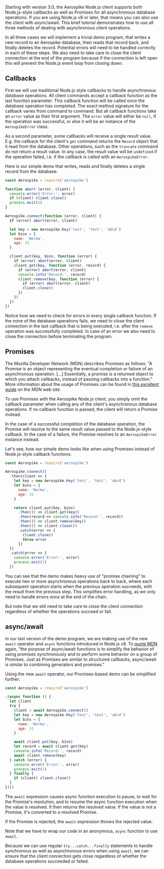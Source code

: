 Starting with version 3.0, the Aerospike Node.js client supports both
Node.js-style callbacks as well as Promises for all asynchronous database
operations. If you are using Node.js v8 or later, that means you can also use
the client with async/await. This brief tutorial demonstrates how to use all
three methods of dealing with asynchronous client operations.

In all three cases we will implement a trivial demo program, that writes a new
record to an Aerospike database, then reads that record back, and finally
deletes the record. Potential errors will need to be handled correctly in each
of these steps. We also need to take care to close the client connection at the
end of the program because if the connection is left open this will prevent the
Node.js event loop from closing down.

## Callbacks

First we will use traditional Node.js style callbacks to handle asynchronous
database operations. All client commands accept a callback function as the last
function parameter. This callback function will be called once the database
operation has completed. The exact method signature for the callback varies
from command to command. But all callback functions take an `error` value as
their first argument. The `error` value will either be `null`, if the operation
was successful, or else it will be an instance of the `AerospikeError` class.

As a second parameter, some callbacks will receive a single result value. E.g.
the callback for the client's `get` command returns the `Record` object that it
read from the database. Other operations, such as the `truncate` command do not
return a result value. In any case, the result value will be `undefined` if the
operation failed, i.e. if the callback is called with an `AerospikeError`.

Here is our simple demo that writes, reads and finally deletes a single record
from the database:

```javascript
const Aerospike = require('aerospike')

function abort (error, client) {
  console.error('Error:', error)
  if (client) client.close()
  process.exit(1)
}

Aerospike.connect(function (error, client) {
  if (error) abort(error, client)

  let key = new Aerospike.Key('test', 'test', 'abcd')
  let bins = {
    name: 'Norma',
    age: 31
  }

  client.put(key, bins, function (error) {
    if (error) abort(error, client)
    client.get(key, function (error, record) {
      if (error) abort(error, client)
      console.info('Record:', record)
      client.remove(key, function (error) {
        if (error) abort(error, client)
        client.close()
      })
    })
  })
})
```

Notice how we need to check for errors in every single callback function. If
the none of the database operations fails, we need to close the client
connection in the last callback that is being executed, i.e. after the `remove`
operation was successfully completed. In case of an error we also need to close
the connection before terminating the program.

## Promises

The Mozilla Developer Network (MDN) describes Promises as follows: "A Promise
is an object representing the eventual completion or failure of an asynchronous
operation. [...] Essentially, a promise is a returned object to which you
attach callbacks, instead of passing callbacks into a function." More
information about the usage of Promises can be found in [this excellent
guide](https://developer.mozilla.org/en-US/docs/Web/JavaScript/Guide/Using_promises)
on the MDN web site.

To use Promises with the Aerospike Node.js client, you simply omit the callback
parameter when calling any of the client's asynchronous database operations. If
no callback function is passed, the client will return a Promise instead.

In the case of a successful completion of the database operation, the Promise
will resolve to the same result value passed to the Node.js-style callback. In
the case of a failure, the Promise resolves to an `AerospikeError` instance
instead.

Let's see, how our simple demo looks like when using Promises instead of
Node.js-style callback functions:

```javascript
const Aerospike = require('aerospike')

Aerospike.connect()
  .then(client => {
    let key = new Aerospike.Key('test', 'test', 'abcd')
    let bins = {
      name: 'Norma',
      age: 31
    }

    return client.put(key, bins)
      .then(() => client.get(key))
      .then(record => console.info('Record:', record))
      .then(() => client.remove(key))
      .then(() => client.close())
      .catch(error => {
        client.close()
        throw error
      })
  })
  .catch(error => {
    console.error('Error:', error)
    process.exit(1)
  })
```

You can see that the demo makes heavy use of "promise chaining" to execute two
or more asynchronous operations back to back, where each subsequent operation
starts when the previous operation succeeds, with the result from the previous
step. This simplifies error handling, as we only need to handle errors once at
the end of the chain.

But note that we still need to take care to close the client connection
regardless of whether the operations succeed or fail.

## async/await

In our last version of the demo program, we are making use of the new `await`
operator and `async` functions introduced in Node.js v8. To [quote
MDN](https://developer.mozilla.org/en-US/docs/Web/JavaScript/Reference/Statements/async_function)
again, "the purpose of async/await functions is to simplify the behavior of
using promises synchronously and to perform some behavior on a group of
Promises. Just as Promises are similar to structured callbacks, async/await is
similar to combining generators and promises."

Using the new `await` operator, our Promises-based demo can be simplified
further:

```javascript
const Aerospike = require('aerospike')

;(async function () {
  let client
  try {
    client = await Aerospike.connect()
    let key = new Aerospike.Key('test', 'test', 'abcd')
    let bins = {
      name: 'Norma',
      age: 31
    }

    await client.put(key, bins)
    let record = await client.get(key)
    console.info('Record:', record)
    await client.remove(key)
  } catch (error) {
    console.error('Error:', error)
    process.exit(1)
  } finally {
    if (client) client.close()
  }
})()
```

The `await` expression causes async function execution to pause, to wait for
the Promise's resolution, and to resume the async function execution when the
value is resolved. It then returns the resolved value. If the value is not a
Promise, it's converted to a resolved Promise.

If the Promise is rejected, the `await` expression throws the rejected value.

Note that we have to wrap our code in an anonymous, `async` function to use
`await`.

Because we can use regular `try...catch...finally` statements to handle
synchronous as well as asynchronous errors when using `await`, we can ensure
that the client connection gets close regardless of whether the database
operations succeeded or failed.
